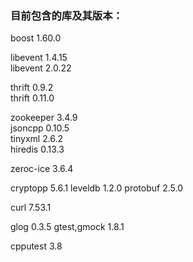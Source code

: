 ### 目前包含的库及其版本：   

boost           1.60.0   
   
libevent        1.4.15   
libevent        2.0.22   
   
thrift          0.9.2   
thrift          0.11.0   
   
zookeeper       3.4.9   
jsoncpp         0.10.5   
tinyxml         2.6.2   
hiredis         0.13.3   

zeroc-ice       3.6.4

cryptopp        5.6.1
leveldb         1.2.0
protobuf        2.5.0

curl            7.53.1

glog            0.3.5
gtest,gmock     1.8.1

cpputest        3.8
